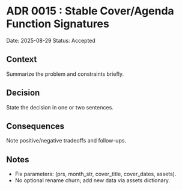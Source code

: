 # ADR 0015 : Stable Cover/Agenda Function Signatures
Date: 2025-08-29
Status: Accepted

## Context
Summarize the problem and constraints briefly.

## Decision
State the decision in one or two sentences.

## Consequences
Note positive/negative tradeoffs and follow-ups.

## Notes
- Fix parameters: (prs, month_str, cover_title, cover_dates, assets).
- No optional rename churn; add new data via assets dictionary.
